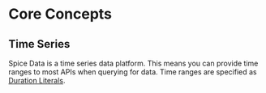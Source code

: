 # Core Concepts

## Time Series

Spice Data is a time series data platform. This means you can provide time ranges to most APIs when querying for data. Time ranges are specified as [Duration Literals](duration-literals.md).

###

